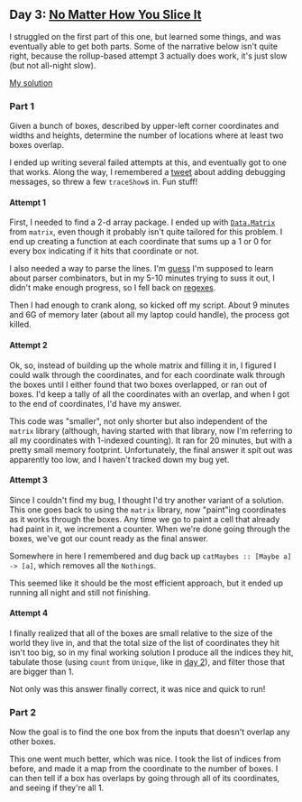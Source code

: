 ## Day 3: [No Matter How You Slice It](problem.md)

I struggled on the first part of this one, but learned some things, and was eventually
able to get both parts. Some of the narrative below isn't quite right, because the
rollup-based attempt 3 actually does work, it's just slow (but not all-night slow).

[My solution](day3.hs)

### Part 1

Given a bunch of boxes, described by upper-left corner coordinates and widths and heights,
determine the number of locations where at least two boxes overlap.

I ended up writing several failed attempts at this, and eventually got to one that works.
Along the way, I remembered a [tweet](https://twitter.com/fommil/status/1062677692376666114) about
adding debugging messages, so threw a few `traceShow`s in. Fun stuff!

#### Attempt 1

First, I needed to find a 2-d array package. I ended up with
[`Data.Matrix`](https://hackage.haskell.org/package/matrix-0.2.2/docs/Data-Matrix.html) from `matrix`,
even though it probably isn't quite tailored for this problem. I end up creating a function at
each coordinate that sums up a 1 or 0 for every box indicating if it hits that coordinate or not.

I also needed a way to parse the lines. I'm [guess](https://two-wrongs.com/parser-combinators-parsing-for-haskell-beginners.html)
I'm supposed to learn about parser combinators, but in my 5-10 minutes trying to suss it out, I
didn't make enough progress, so I fell back on [regexes](http://hackage.haskell.org/package/regex-compat-0.95.1/docs/Text-Regex.html).

Then I had enough to crank along, so kicked off my script. About 9 minutes and 6G of memory later
(about all my laptop could handle), the process got killed.

#### Attempt 2

Ok, so, instead of building up the whole matrix and filling it in, I figured I could walk through
the coordinates, and for each coordinate walk through the boxes until I either found that two
boxes overlapped, or ran out of boxes. I'd keep a tally of all the coordinates with an overlap,
and when I got to the end of coordinates, I'd have my answer.

This code was "smaller", not only shorter but also independent of the `matrix` library (although,
having started with that library, now I'm referring to all my coordinates with 1-indexed counting).
It ran for 20 minutes, but with a pretty small memory footprint. Unfortunately, the final answer
it spit out was apparently too low, and I haven't tracked down my bug yet.

#### Attempt 3

Since I couldn't find my bug, I thought I'd try another variant of a solution. This one goes back
to using the `matrix` library, now "paint"ing coordinates as it works through the boxes. Any time
we go to paint a cell that already had paint in it, we increment a counter. When we're done going
through the boxes, we've got our count ready as the final answer.

Somewhere in here I remembered and dug back up `catMaybes :: [Maybe a] -> [a]`, which removes all
the `Nothing`s.

This seemed like it should be the most efficient approach, but it ended up running all night and
still not finishing.

#### Attempt 4

I finally realized that all of the boxes are small relative to the size of the world they live in,
and that the total size of the list of coordinates they hit isn't too big, so in my final working
solution I produce all the indices they hit, tabulate those (using `count` from `Unique`, like
in [day 2](../day02)), and filter those that are bigger than 1.

Not only was this answer finally correct, it was nice and quick to run!


### Part 2

Now the goal is to find the one box from the inputs that doesn't overlap any other boxes.

This one went much better, which was nice. I took the list of indices from before, and made it
a map from the coordinate to the number of boxes. I can then tell if a box has overlaps by
going through all of its coordinates, and seeing if they're all 1.
